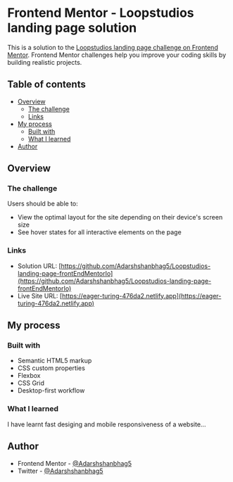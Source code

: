 # Frontend Mentor - Loopstudios landing page solution

This is a solution to the [Loopstudios landing page challenge on Frontend Mentor](https://www.frontendmentor.io/challenges/loopstudios-landing-page-N88J5Onjw). Frontend Mentor challenges help you improve your coding skills by building realistic projects.

## Table of contents

- [Overview](#overview)
  - [The challenge](#the-challenge)
  - [Links](#links)
- [My process](#my-process)
  - [Built with](#built-with)
  - [What I learned](#what-i-learned)
- [Author](#author)

## Overview

### The challenge

Users should be able to:

- View the optimal layout for the site depending on their device's screen size
- See hover states for all interactive elements on the page

### Links

- Solution URL: [https://github.com/Adarshshanbhag5/Loopstudios-landing-page-frontEndMentorIo](https://github.com/Adarshshanbhag5/Loopstudios-landing-page-frontEndMentorIo)
- Live Site URL: [https://eager-turing-476da2.netlify.app](https://eager-turing-476da2.netlify.app)

## My process

### Built with

- Semantic HTML5 markup
- CSS custom properties
- Flexbox
- CSS Grid
- Desktop-first workflow

### What I learned

I have learnt fast desiging and mobile responsiveness of a website...

## Author

- Frontend Mentor - [@Adarshshanbhag5](https://www.frontendmentor.io/profile/Adarshshanbhag5)
- Twitter - [@Adarshshanbhag5](https://www.twitter.com/Adarshshanbhag5)
